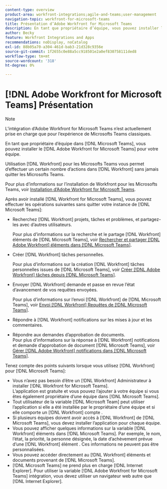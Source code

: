 ```yaml
---
content-type: overview
product-area: workfront-integrations;agile-and-teams;user-management
navigation-topic: workfront-for-microsoft-teams
title: Présentation d’Adobe Workfront for Microsoft Teams
description: En tant que propriétaire d’équipe, vous pouvez installer la variable [!DNL Adobe Workfront for Microsoft Teams] pour votre équipe.
author: Becky
feature: Workfront Integrations and Apps
recommendations: noDisplay, noCatalog
exl-id: 88b05a70-a304-461d-bab3-21d328c9356e
source-git-commit: 1f2655c0e88a5cc918501e2a0ef830758111ded8
workflow-type: tm+mt
source-wordcount: '318'
ht-degree: 0%

---
```


# [!DNL Adobe Workfront for Microsoft Teams] Présentation

>[!NOTE]
>
>L’intégration d’Adobe Workfront for Microsoft Teams n’est actuellement prise en charge que pour l’expérience de Microsofts Teams classiques.

En tant que propriétaire d’équipe dans [!DNL Microsoft Teams], vous pouvez installer le [!DNL Adobe Workfront for Microsoft Teams] pour votre équipe.

Utilisation [!DNL Workfront] pour les Microsofts Teams vous permet d’effectuer un certain nombre d’actions dans [!DNL Workfront] sans jamais quitter les Microsofts Teams.

Pour plus d’informations sur l’installation de Workfront pour les Microsofts Teams, voir [Installation d’Adobe Workfront for Microsoft Teams](../../workfront-integrations-and-apps/using-workfront-with-microsoft-teams/install-workfront-ms-teams.md).

Après avoir installé [!DNL Workfront for Microsoft Teams], vous pouvez effectuer les opérations suivantes sans quitter votre instance de [!DNL Microsoft Teams]:

* Recherchez [!DNL Workfront] projets, tâches et problèmes, et partagez-les avec d’autres utilisateurs.

  Pour plus d’informations sur la recherche et le partage [!DNL Workfront] éléments de [!DNL Microsoft Teams], voir [Rechercher et partager [!DNL Adobe Workfront] éléments dans [!DNL Microsoft Teams]](../../workfront-integrations-and-apps/using-workfront-with-microsoft-teams/search-for-and-share-wf-items-in-ms-teams.md).

* Créer [!DNL Workfront] tâches personnelles.

  Pour plus d’informations sur la création [!DNL Workfront] tâches personnelles issues de [!DNL Microsoft Teams], voir [Créer [!DNL Adobe Workfront] tâches depuis [!DNL Microsoft Teams]](../../workfront-integrations-and-apps/using-workfront-with-microsoft-teams/create-workfront-tasks-from-ms-teams.md).

* Envoyer [!DNL Workfront] demande et passe en revue l’état d’avancement de vos requêtes envoyées.

  Pour plus d’informations sur l’envoi [!DNL Workfront] de [!DNL Microsoft Teams], voir [Envoi [!DNL Workfront] Requêtes de [!DNL Microsoft Teams]](../../workfront-integrations-and-apps/using-workfront-with-microsoft-teams/submit-workfront-requests-from-ms-teams.md).

* Répondre à [!DNL Workfront] notifications sur les mises à jour et les commentaires.
* Répondre aux demandes d’approbation de documents.\
   Pour plus d’informations sur la réponse à [!DNL Workfront] notifications et demande d’approbation de document [!DNL Microsoft Teams], voir [Gérer [!DNL Adobe Workfront] notifications dans [!DNL Microsoft Teams]](../../workfront-integrations-and-apps/using-workfront-with-microsoft-teams/manage-wf-notifications-approval-requests-ms-teams.md).

Tenez compte des points suivants lorsque vous utilisez [!DNL Workfront] pour [!DNL Microsoft Teams]:

* Vous n’avez pas besoin d’être un [!DNL Workfront] Administrateur à installer [!DNL Workfront for Microsoft Teams].\
   L’application est gratuite et vous pouvez l’ajouter à votre équipe si vous êtes également propriétaire d’une équipe dans [!DNL Microsoft Teams].
* Tout utilisateur de la variable [!DNL Microsoft Team] peut utiliser l’application si elle a été installée par le propriétaire d’une équipe et si elle comporte un [!DNL Workfront] compte .
* Si plusieurs équipes doivent avoir accès à [!DNL Workfront] de [!DNL Microsoft Teams], vous devez installer l’application pour chaque équipe.
* Vous pouvez afficher quelques informations sur la variable [!DNL Workfront] éléments dans [!DNL Microsoft Teams]. Par exemple, le nom, l’état, la priorité, la personne désignée, la date d’achèvement prévue d’une [!DNL Workfront] élément . Ces informations ne peuvent pas être personnalisées.
* Vous pouvez accéder directement au [!DNL Workfront] éléments et documents provenant de [!DNL Microsoft Teams].
* [!DNL Microsoft Teams] ne prend plus en charge [!DNL Internet Explorer]. Pour utiliser la variable [!DNL Adobe Workfront for Microsoft Teams] intégration, vous devez utiliser un navigateur web autre que [!DNL Internet Explorer].
